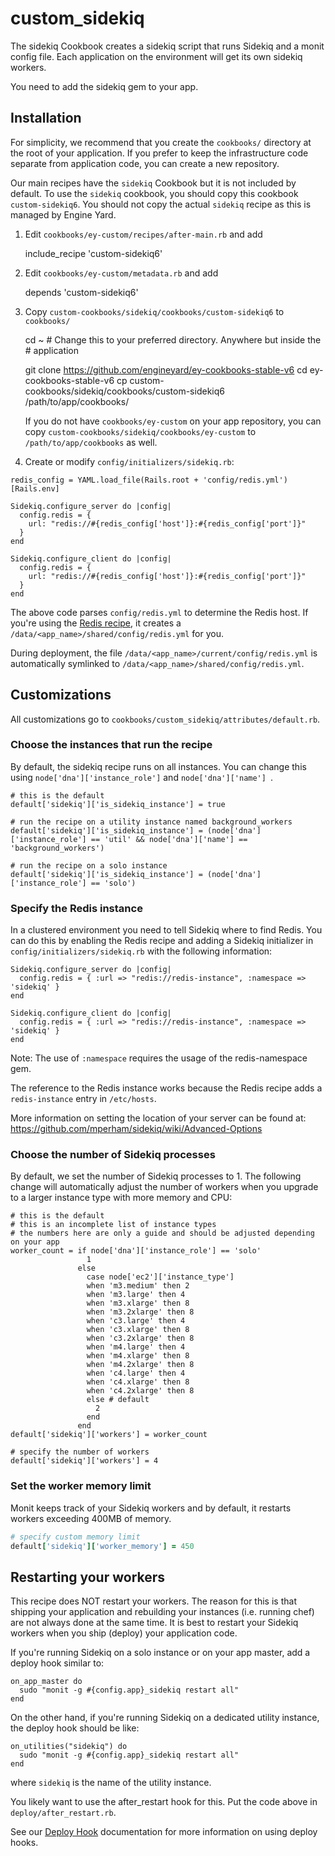 # custom_sidekiq

The sidekiq Cookbook creates a sidekiq script that runs Sidekiq and a monit
config file. Each application on the environment will get its own sidekiq
workers.

You need to add the sidekiq gem to your app.

## Installation

For simplicity, we recommend that you create the `cookbooks/` directory at the
root of your application. If you prefer to keep the infrastructure code separate
from application code, you can create a new repository.

Our main recipes have the `sidekiq` Cookbook but it is not included by default.
To use the `sidekiq` cookbook, you should copy this cookbook
`custom-sidekiq6`. You should not copy the actual `sidekiq` recipe as
this is managed by Engine Yard.

1. Edit `cookbooks/ey-custom/recipes/after-main.rb` and add

    include_recipe 'custom-sidekiq6'

2. Edit `cookbooks/ey-custom/metadata.rb` and add

    depends 'custom-sidekiq6'

3. Copy `custom-cookbooks/sidekiq/cookbooks/custom-sidekiq6` to `cookbooks/`

    cd ~ # Change this to your preferred directory. Anywhere but inside the
         # application

    git clone https://github.com/engineyard/ey-cookbooks-stable-v6
    cd ey-cookbooks-stable-v6
    cp custom-cookbooks/sidekiq/cookbooks/custom-sidekiq6 /path/to/app/cookbooks/

	If you do not have `cookbooks/ey-custom` on your app repository, you can copy
`custom-cookbooks/sidekiq/cookbooks/ey-custom` to `/path/to/app/cookbooks` as well.

4. Create or modify `config/initializers/sidekiq.rb`:

```
redis_config = YAML.load_file(Rails.root + 'config/redis.yml')[Rails.env]

Sidekiq.configure_server do |config|
  config.redis = {
    url: "redis://#{redis_config['host']}:#{redis_config['port']}"
  }
end

Sidekiq.configure_client do |config|
  config.redis = {
    url: "redis://#{redis_config['host']}:#{redis_config['port']}"
  }
end
```

The above code parses `config/redis.yml` to determine the Redis host. If you're using the [Redis recipe](https://github.com/engineyard/ey-cookbooks-stable-v6/tree/next-release/custom-cookbooks/redis), it creates a `/data/<app_name>/shared/config/redis.yml` for you.

During deployment, the file `/data/<app_name>/current/config/redis.yml` is automatically symlinked to `/data/<app_name>/shared/config/redis.yml`.

## Customizations

All customizations go to `cookbooks/custom_sidekiq/attributes/default.rb`.

### Choose the instances that run the recipe

By default, the sidekiq recipe runs on all instances. You can change this
using `node['dna']['instance_role']` and `node['dna']['name'] `.

    # this is the default
    default['sidekiq']['is_sidekiq_instance'] = true

    # run the recipe on a utility instance named background_workers
    default['sidekiq']['is_sidekiq_instance'] = (node['dna']['instance_role'] == 'util' && node['dna']['name'] == 'background_workers')

    # run the recipe on a solo instance
    default['sidekiq']['is_sidekiq_instance'] = (node['dna']['instance_role'] == 'solo')


### Specify the Redis instance

In a clustered environment you need to tell Sidekiq where to find Redis. You can do this by enabling the Redis recipe and adding a Sidekiq initializer in `config/initializers/sidekiq.rb` with the following information:

```
Sidekiq.configure_server do |config|
  config.redis = { :url => "redis://redis-instance", :namespace => 'sidekiq' }
end

Sidekiq.configure_client do |config|
  config.redis = { :url => "redis://redis-instance", :namespace => 'sidekiq' }
end
```

Note: The use of `:namespace` requires the usage of the redis-namespace gem.

The reference to the Redis instance works because the Redis recipe adds a `redis-instance` entry in `/etc/hosts`.

More information on setting the location of your server can be found at:
https://github.com/mperham/sidekiq/wiki/Advanced-Options

### Choose the number of Sidekiq processes

By default, we set the number of Sidekiq processes to 1. The following change
will automatically adjust the number of workers when you upgrade to a
larger instance type with more memory and CPU:

    # this is the default
    # this is an incomplete list of instance types
    # the numbers here are only a guide and should be adjusted depending on your app
    worker_count = if node['dna']['instance_role'] == 'solo'
                     1
                   else
                     case node['ec2']['instance_type']
                     when 'm3.medium' then 2
                     when 'm3.large' then 4
                     when 'm3.xlarge' then 8
                     when 'm3.2xlarge' then 8
                     when 'c3.large' then 4
                     when 'c3.xlarge' then 8
                     when 'c3.2xlarge' then 8
                     when 'm4.large' then 4
                     when 'm4.xlarge' then 8
                     when 'm4.2xlarge' then 8
                     when 'c4.large' then 4
                     when 'c4.xlarge' then 8
                     when 'c4.2xlarge' then 8
                     else # default
                       2
                     end
                   end
    default['sidekiq']['workers'] = worker_count

    # specify the number of workers
    default['sidekiq']['workers'] = 4

### Set the worker memory limit

Monit keeps track of your Sidekiq workers and by default, it restarts workers exceeding 400MB of memory.

```ruby
# specify custom memory limit
default['sidekiq']['worker_memory'] = 450
```

## Restarting your workers

This recipe does NOT restart your workers. The reason for this is that shipping
your application and rebuilding your instances (i.e. running chef) are not
always done at the same time. It is best to restart your Sidekiq workers
when you ship (deploy) your application code.

If you're running Sidekiq on a solo instance or on your app master, add a deploy
hook similar to:

    on_app_master do
      sudo "monit -g #{config.app}_sidekiq restart all"
    end

On the other hand, if you're running Sidekiq on a dedicated utility instance, the
deploy hook should be like:

    on_utilities("sidekiq") do
      sudo "monit -g #{config.app}_sidekiq restart all"
    end

where `sidekiq` is the name of the utility instance.

You likely want to use the after_restart hook for this. Put the code above in
`deploy/after_restart.rb`.

See our [Deploy
Hook](https://engineyard.zendesk.com/entries/21016568-use-deploy-hooks)
documentation for more information on using deploy hooks.
